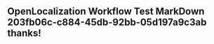<properties
ms.topic="hero-topic"
ms.test1="hero-topic"
ms.test2="test"/>

## OpenLocalization Workflow Test MarkDown 203fb06c-c884-45db-92bb-05d197a9c3ab thanks!
<!--HONumber=Mar16_HO2-->
